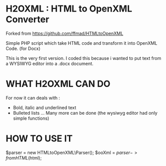 H2OXML : HTML to OpenXML Converter
==================================

Forked from https://github.com/ffmad/HTMLtoOpenXML

Simple PHP script which take HTML code and transform it into OpenXML Code. (for Docx)

This is the very first version. I coded this because i wanted to put text from a WYSIWYG editor into a .docx document.

WHAT H2OXML CAN DO
==================

For now it can deals with :
  - Bold, italic and underlined text
  - Bulleted lists
...
Many more can be done (the wysiwyg editor had only simple functions)


HOW TO USE IT
=============

$parser = new HTMLtoOpenXML\Parser();
$ooXml = $parser->fromHTML($html);

